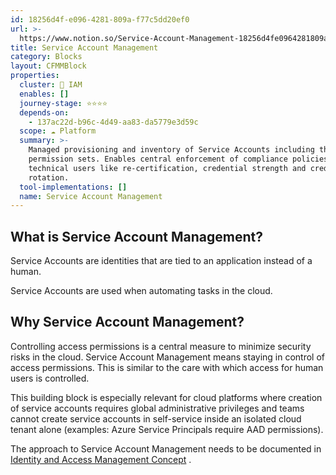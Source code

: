 ```yaml
---
id: 18256d4f-e096-4281-809a-f77c5dd20ef0
url: >-
  https://www.notion.so/Service-Account-Management-18256d4fe0964281809af77c5dd20ef0
title: Service Account Management
category: Blocks
layout: CFMMBlock
properties:
  cluster: 🔐 IAM
  enables: []
  journey-stage: ⭐️⭐️⭐️⭐️
  depends-on:
    - 137ac22d-b96c-4d49-aa83-da5779e3d59c
  scope: ☁️ Platform
  summary: >-
    Managed provisioning and inventory of Service Accounts including their
    permission sets. Enables central enforcement of compliance policies for
    technical users like re-certification, credential strength and credential
    rotation.
  tool-implementations: []
  name: Service Account Management
---
```


## What is Service Account Management?

Service Accounts are identities that are tied to an application instead of a human.

Service Accounts are used when automating tasks in the cloud.

## Why Service Account Management?

Controlling access permissions is a central measure to minimize security risks in the cloud. Service Account Management means staying in control of access permissions. This is similar to the care with which access for human users is controlled.

This building block is especially relevant for cloud platforms where creation of service accounts requires global administrative privileges and teams cannot create service accounts in self-service inside an isolated cloud tenant alone  (examples: Azure Service Principals require AAD permissions).



The approach to Service Account Management needs to be documented in [Identity and Access Management Concept](/explore/blocks/identity-and-access-management-concept.md) .


